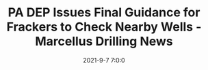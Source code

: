 ---
"title": "PA DEP Issues Final Guidance for Frackers to Check Nearby Wells - Marcellus Drilling News"
"date": "2021-9-7 7:0:0"
"feed_name": "GOOGLENEWSDRILLING"
"feed_website": "https://news.google.com/search?q=drilling%2Bincident&hl=en-US&gl=US&ceid=US:en"
"feed_rss": "https://news.google.com/rss/search?q=drilling%2Bincident&hl=en-US&gl=US&ceid=US:en"
"link": "https://marcellusdrilling.com/2021/09/pa-dep-issues-final-guidance-for-frackers-to-check-nearby-wells/"
"file": "_posts/2021-1-1-a1f48c1b7183ad68919447cbef3caa4051ea3963.md"
"accident": "0"
"drilling": "0"
"dead": "0"
"injured": "0"
---